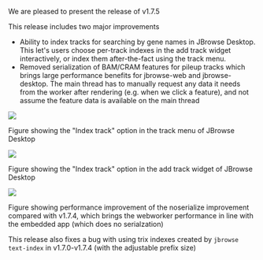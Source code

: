 We are pleased to present the release of v1.7.5

This release includes two major improvements

- Ability to index tracks for searching by gene names in JBrowse Desktop. This
  let's users choose per-track indexes in the add track widget interactively,
  or index them after-the-fact using the track menu.
- Removed serialization of BAM/CRAM features for pileup tracks which brings
  large performance benefits for jbrowse-web and jbrowse-desktop. The main
  thread has to manually request any data it needs from the worker after
  rendering (e.g. when we click a feature), and not assume the feature data is
  available on the main thread

![](https://user-images.githubusercontent.com/6511937/165193301-fc573cac-2e5f-41f9-a91d-5ff5f9b94fcd.png)

Figure showing the "Index track" option in the track menu of JBrowse Desktop

![](https://user-images.githubusercontent.com/6511937/165193294-8905d757-0941-4f5c-85d6-61a831c9ad54.png)

Figure showing the "Index track" option in the add track widget of JBrowse
Desktop

![](https://user-images.githubusercontent.com/6511937/165193655-3d5482f3-2dec-423d-aab4-c7d54a180d11.png)

Figure showing performance improvement of the noserialize improvement compared
with v1.7.4, which brings the webworker performance in line with the embedded
app (which does no serialzation)

This release also fixes a bug with using trix indexes created by `jbrowse text-index` in v1.7.0-v1.7.4 (with the adjustable prefix size)
